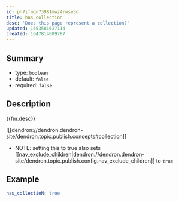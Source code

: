 ```yaml
---
id: pn7ifmqn73981mwz4rwse3o
title: has_collection
desc: 'Does this page represent a collection?'
updated: 1653581627114
created: 1647814089787
---
```


## Summary

- type: `boolean`
- default: `false` 
- required: `false`

## Description
{{fm.desc}}

![[dendron://dendron.dendron-site/dendron.topic.publish.concepts#collection]]

- NOTE: setting this to true also sets [[nav_exclude_children|dendron://dendron.dendron-site/dendron.topic.publish.config.nav_exclude_children]] to `true`

## Example

```yml
has_collectioN: true
```

